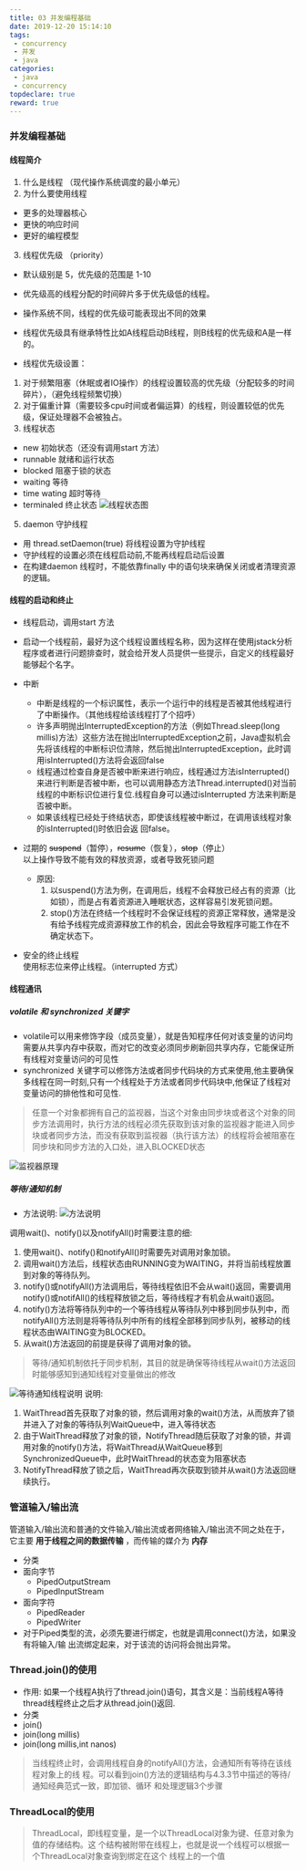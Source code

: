 ```yaml
---
title: 03 并发编程基础
date: 2019-12-20 15:14:10
tags:
 - concurrency
 - 并发
 - java
categories:
 - java
 - concurrency
topdeclare: true
reward: true
---
```

### 并发编程基础

#### 线程简介
1. 什么是线程 （现代操作系统调度的最小单元）
2. 为什么要使用线程
  - 更多的处理器核心
  - 更快的响应时间
  - 更好的编程模型
3. 线程优先级 （priority）
 - 默认级别是 5，优先级的范围是 1-10
 - 优先级高的线程分配的时间碎片多于优先级低的线程。
 - 操作系统不同，线程的优先级可能表现出不同的效果
 - 线程优先级具有继承特性比如A线程启动B线程，则B线程的优先级和A是一样的。

 - 线程优先级设置：
  1. 对于频繁阻塞（休眠或者IO操作）的线程设置较高的优先级（分配较多的时间碎片），（避免线程频繁切换）
  2. 对于偏重计算（需要较多cpu时间或者偏运算）的线程，则设置较低的优先级，保证处理器不会被独占。
4. 线程状态
  - new 初始状态（还没有调用start 方法）
  - runnable 就绪和运行状态
  - blocked 阻塞于锁的状态
  - waiting 等待
  - time wating 超时等待
  - terminaled 终止状态
  ![线程状态图](img/状态图.jpg)
5. daemon 守护线程  
 - 用 thread.setDaemon(true) 将线程设置为守护线程
 - 守护线程的设置必须在线程启动前,不能再线程启动后设置
 - 在构建daemon 线程时，不能依靠finally 中的语句块来确保关闭或者清理资源的逻辑。
#### 线程的启动和终止
-  线程启动，调用start 方法
  - 启动一个线程前，最好为这个线程设置线程名称，因为这样在使用jstack分析程序或者进行问题排查时，就会给开发人员提供一些提示，自定义的线程最好能够起个名字。
- 中断
    - 中断是线程的一个标识属性，表示一个运行中的线程是否被其他线程进行了中断操作。（其他线程给该线程打了个招呼）
    - 许多声明抛出InterruptedException的方法（例如Thread.sleep(long millis)方法）这些方法在抛出InterruptedException之前，Java虚拟机会先将该线程的中断标识位清除，然后抛出InterruptedException，此时调用isInterrupted()方法将会返回false
    - 线程通过检查自身是否被中断来进行响应，线程通过方法isInterrupted()来进行判断是否被中断，也可以调用静态方法Thread.interrupted()对当前线程的中断标识位进行复位.线程自身可以通过isInterrupted 方法来判断是否被中断。
    - 如果该线程已经处于终结状态，即使该线程被中断过，在调用该线程对象的isInterrupted()时依旧会返
回false。
- 过期的 ~~suspend~~（暂停），~~resume~~（恢复），~~stop~~（停止）  
 以上操作导致不能有效的释放资源，或者导致死锁问题
  - 原因:
    1. 以suspend()方法为例，在调用后，线程不会释放已经占有的资源（比如锁），而是占有着资源进入睡眠状态，这样容易引发死锁问题。
    2. stop()方法在终结一个线程时不会保证线程的资源正常释放，通常是没有给予线程完成资源释放工作的机会，因此会导致程序可能工作在不确定状态下。

- 安全的终止线程  
 使用标志位来停止线程。（interrupted 方式）
#### 线程通讯

##### volatile 和 synchronized 关键字
  - volatile可以用来修饰字段（成员变量），就是告知程序任何对该变量的访问均需要从共享内存中获取，而对它的改变必须同步刷新回共享内存，它能保证所有线程对变量访问的可见性
  - synchronized 关键字可以修饰方法或者同步代码块的方式来使用,他主要确保多线程在同一时刻,只有一个线程处于方法或者同步代码块中,他保证了线程对变量访问的排他性和可见性.

> 任意一个对象都拥有自己的监视器，当这个对象由同步块或者这个对象的同步方法调用时，执行方法的线程必须先获取到该对象的监视器才能进入同步块或者同步方法，而没有获取到监视器（执行该方法）的线程将会被阻塞在同步块和同步方法的入口处，进入BLOCKED状态

![监视器原理](img/监视器原理.jpg)
##### 等待/通知机制
- 方法说明:
![方法说明](img/等待通知方法说明.jpg)

调用wait()、notify()以及notifyAll()时需要注意的细:
  1. 使用wait()、notify()和notifyAll()时需要先对调用对象加锁。
  2. 调用wait()方法后，线程状态由RUNNING变为WAITING，并将当前线程放置到对象的等待队列。
  3. notify()或notifyAll()方法调用后，等待线程依旧不会从wait()返回，需要调用notify()或notifAll()的线程释放锁之后，等待线程才有机会从wait()返回。
  4. notify()方法将等待队列中的一个等待线程从等待队列中移到同步队列中，而notifyAll()方法则是将等待队列中所有的线程全部移到同步队列，被移动的线程状态由WAITING变为BLOCKED。
  4. 从wait()方法返回的前提是获得了调用对象的锁。

> 等待/通知机制依托于同步机制，其目的就是确保等待线程从wait()方法返回时能够感知到通知线程对变量做出的修改

![等待通知线程说明](img/等待通知线程说明.jpg)
说明:
1. WaitThread首先获取了对象的锁，然后调用对象的wait()方法，从而放弃了锁并进入了对象的等待队列WaitQueue中，进入等待状态
2. 由于WaitThread释放了对象的锁，NotifyThread随后获取了对象的锁，并调用对象的notify()方法，将WaitThread从WaitQueue移到SynchronizedQueue中，此时WaitThread的状态变为阻塞状态
3. NotifyThread释放了锁之后，WaitThread再次获取到锁并从wait()方法返回继续执行。

### 管道输入/输出流  
管道输入/输出流和普通的文件输入/输出流或者网络输入/输出流不同之处在于，它主要
__用于线程之间的数据传输__ ，而传输的媒介为 __内存__

- 分类
 - 面向字节
   - PipedOutputStream
   - PipedInputStream
 - 面向字符
   - PipedReader
   - PipedWriter
  - 对于Piped类型的流，必须先要进行绑定，也就是调用connect()方法，如果没有将输入/输
出流绑定起来，对于该流的访问将会抛出异常。

### Thread.join()的使用
- 作用: 如果一个线程A执行了thread.join()语句，其含义是：当前线程A等待thread线程终止之后才从thread.join()返回.
- 分类
 - join()
 - join(long millis)
 - join(long millis,int nanos)

> 当线程终止时，会调用线程自身的notifyAll()方法，会通知所有等待在该线程对象上的线
程。可以看到join()方法的逻辑结构与4.3.3节中描述的等待/通知经典范式一致，即加锁、循环
和处理逻辑3个步骤

### ThreadLocal的使用
> ThreadLocal，即线程变量，是一个以ThreadLocal对象为键、任意对象为值的存储结构。这
个结构被附带在线程上，也就是说一个线程可以根据一个ThreadLocal对象查询到绑定在这个
线程上的一个值

